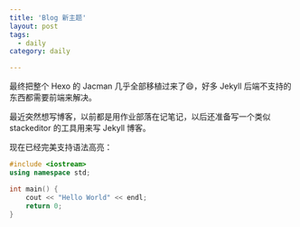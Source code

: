 ```yaml
---
title: 'Blog 新主题'
layout: post
tags:
  - daily
category: daily

---
```




最终把整个 Hexo 的 Jacman 几乎全部移植过来了:smile:，好多 Jekyll 后端不支持的东西都需要前端来解决。

<!--more-->

最近突然想写博客，以前都是用作业部落在记笔记，以后还准备写一个类似 stackeditor 的工具用来写 Jekyll 博客。

现在已经完美支持语法高亮：

```cpp
#include <iostream>
using namespace std;

int main() {
    cout << "Hello World" << endl;
    return 0;
}
```